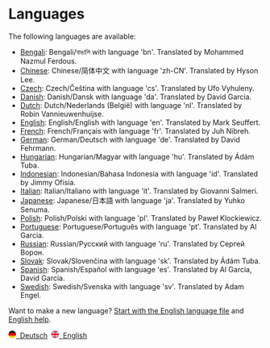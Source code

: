Languages
=========

The following languages are available:

* [Bengali](https://github.com/datenstrom/yellow-extensions/tree/master/languages/bengali): Bengali/বাঙালি with language 'bn'. Translated by Mohammed Nazmul Ferdous.
* [Chinese](https://github.com/datenstrom/yellow-extensions/tree/master/languages/chinese): Chinese/简体中文 with language 'zh-CN'. Translated by Hyson Lee.
* [Czech](https://github.com/datenstrom/yellow-extensions/tree/master/languages/czech): Czech/Čeština with language 'cs'. Translated by Ufo Vyhuleny.
* [Danish](https://github.com/datenstrom/yellow-extensions/tree/master/languages/danish): Danish/Dansk with language 'da'. Translated by David Garcia.
* [Dutch](https://github.com/datenstrom/yellow-extensions/tree/master/languages/dutch): Dutch/Nederlands (België) with language 'nl'. Translated by Robin Vannieuwenhuijse.
* [English](https://github.com/datenstrom/yellow-extensions/tree/master/languages/english): English/English with language 'en'. Translated by Mark Seuffert.
* [French](https://github.com/datenstrom/yellow-extensions/tree/master/languages/french): French/Français with language 'fr'. Translated by Juh Nibreh.
* [German](https://github.com/datenstrom/yellow-extensions/tree/master/languages/german): German/Deutsch with language 'de'. Translated by David Fehrmann.
* [Hungarian](https://github.com/datenstrom/yellow-extensions/tree/master/languages/hungarian): Hungarian/Magyar with language 'hu'. Translated by Ádám Tuba.
* [Indonesian](https://github.com/datenstrom/yellow-extensions/tree/master/languages/indonesian): Indonesian/Bahasa Indonesia with language 'id'. Translated by Jimmy Ofisia.
* [Italian](https://github.com/datenstrom/yellow-extensions/tree/master/languages/italian): Italian/Italiano with language 'it'. Translated by Giovanni Salmeri.
* [Japanese](https://github.com/datenstrom/yellow-extensions/tree/master/languages/japanese): Japanese/日本語 with language 'ja'. Translated by Yuhko Senuma.
* [Polish](https://github.com/datenstrom/yellow-extensions/tree/master/languages/polish): Polish/Polski with language 'pl'. Translated by Paweł Klockiewicz.
* [Portuguese](https://github.com/datenstrom/yellow-extensions/tree/master/languages/portuguese): Portuguese/Português with language 'pt'. Translated by Al Garcia.
* [Russian](https://github.com/datenstrom/yellow-extensions/tree/master/languages/russian): Russian/Русский with language 'ru'. Translated by Сергей Ворон.
* [Slovak](https://github.com/datenstrom/yellow-extensions/tree/master/languages/slovak): Slovak/Slovenčina with language 'sk'. Translated by Ádám Tuba.
* [Spanish](https://github.com/datenstrom/yellow-extensions/tree/master/languages/spanish): Spanish/Español with language 'es'. Translated by Al Garcia, David Garcia.
* [Swedish](https://github.com/datenstrom/yellow-extensions/tree/master/languages/swedish): Swedish/Svenska with language 'sv'. Translated by Adam Engel.

Want to make a new language? [Start with the English language file](https://github.com/datenstrom/yellow-extensions/blob/master/languages/english/english-language.txt) and [English help](https://github.com/datenstrom/yellow-extensions/tree/master/features/help).

<p>
<a href="README-de.md"><img src="https://raw.githubusercontent.com/datenstrom/yellow-extensions/master/features/help/language-de.png" width="15" height="15" alt="Deutsch">&nbsp; Deutsch</a>&nbsp;
<a href="README.md"><img src="https://raw.githubusercontent.com/datenstrom/yellow-extensions/master/features/help/language-en.png" width="15" height="15" alt="English">&nbsp; English</a>&nbsp;
</p>
